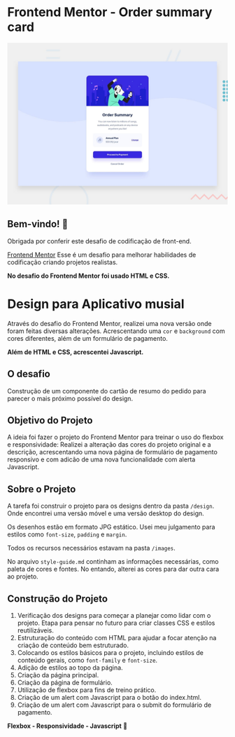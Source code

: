 # Frontend Mentor - Order summary card

![Design preview for the Order summary card coding challenge](./design/desktop-preview.jpg)

## Bem-vindo! 👋

Obrigada por conferir este desafio de codificação de front-end.

[Frontend Mentor](https://www.frontendmentor.io) Esse é um desafio para melhorar habilidades de codificação criando projetos realistas.

**No desafio do Frontend Mentor foi usado HTML e CSS.**

# Design para Aplicativo musial 

Através do desafio do Frontend Mentor, realizei uma nova versão onde foram feitas diversas alterações. Acrescentando uma `cor` e `background` com cores diferentes, além de um formulário de pagamento.

**Além de HTML e CSS, acrescentei Javascript.**

## O desafio

Construção de um componente do cartão de resumo do pedido  para parecer o mais próximo possível do design.

## Objetivo do Projeto

A ideia foi fazer o projeto do Frontend Mentor para treinar o uso do flexbox e responsividade: Realizei a alteração das cores do projeto original e a descrição, acrescentando uma nova página de formulário de pagamento responsivo e com adicão de uma nova funcionalidade com alerta Javascript.

## Sobre o Projeto

A tarefa foi construir o projeto para os designs dentro da pasta `/design`. Onde encontrei uma versão móvel e uma versão desktop do design.

Os desenhos estão em formato JPG estático. Usei meu julgamento para estilos como `font-size`, `padding` e `margin`.

Todos os recursos necessários estavam na pasta `/images`. 

No arquivo `style-guide.md` continham as informações necessárias, como paleta de cores e fontes. No entando, alterei as cores para dar outra cara ao projeto. 

## Construção do Projeto

1. Verificação dos designs para começar a planejar como lidar com o projeto. Etapa para pensar no futuro para criar classes CSS e estilos reutilizáveis. 
2. Estruturação do conteúdo com HTML para ajudar a focar atenção na criação de conteúdo bem estruturado.
3. Colocando os estilos básicos para o projeto, incluindo estilos de conteúdo gerais, como `font-family` e `font-size`.
4. Adição de estilos ao topo da página.
5. Criação da página principal.
6. Criação da página de formulário.
7. Utilização de flexbox para fins de treino prático. 
8. Criação de um alert com Javascript para o botão do index.html.
9. Criação de um alert com Javascript para o submit do formulário de pagamento. 

**Flexbox - Responsividade - Javascript** 🚀
